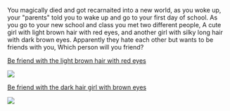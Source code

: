 You magically died and got recarnaited into a new world, as you woke up, your "parents" told you to wake up and go to your first day of school. As you go to your new school and class you met two different people,
A cute girl with light brown hair with red eyes, and another girl with silky long hair with dark brown eyes. Apparently they hate each other but wants to be friends with you, Which person will you friend?

[Be friend with the light brown hair with red eyes](befriend.md)

![](https://i.pinimg.com/originals/df/f1/f2/dff1f29918df6c72bc30561c482533d6.png)

[Be friend with the dark hair girl with brown eyes](ashley1.md)

![](https://i.imgur.com/WxwWy5U.jpg)